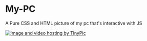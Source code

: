 # My-PC


A Pure CSS and HTML picture of my pc that's interactive with JS


<a href="http://tinypic.com?ref=14e6yi8" target="_blank"><img src="http://i63.tinypic.com/14e6yi8.jpg" border="0" alt="Image and video hosting by TinyPic" style="transform: rotate(90)"></a>
